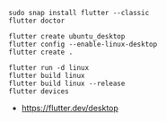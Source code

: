 
```
sudo snap install flutter --classic
flutter doctor

flutter create ubuntu_desktop
flutter config --enable-linux-desktop
flutter create .

flutter run -d linux
flutter build linux
flutter build linux --release
flutter devices
```

- https://flutter.dev/desktop
